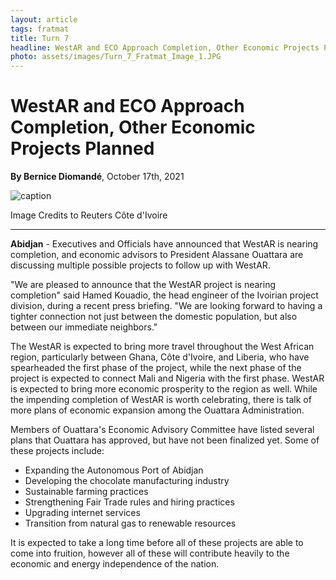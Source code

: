 ```yaml
---
layout: article
tags: fratmat
title: Turn 7
headline: WestAR and ECO Approach Completion, Other Economic Projects Planned
photo: assets/images/Turn_7_Fratmat_Image_1.JPG
---
```


# WestAR and ECO Approach Completion, Other Economic Projects Planned

**By Bernice Diomandé**, October 17th, 2021  

![caption](../../../assets/images/Turn_7_Fratmat_Image_1.JPG)
<p id="image-caption">Image Credits to Reuters Côte d'Ivoire</p>

---

**Abidjan** -  Executives and Officials have announced that WestAR is nearing completion, and economic advisors to President Alassane Ouattara are discussing multiple possible projects to follow up with WestAR.

"We are pleased to announce that the WestAR project is nearing completion" said Hamed Kouadio, the head engineer of the Ivoirian project division, during a recent press briefing. "We are looking forward to having a tighter connection not just between the domestic population, but also between our immediate neighbors." 

The WestAR is expected to bring more travel throughout the West African region, particularly between Ghana, Côte d'Ivoire, and Liberia, who have spearheaded the first phase of the project, while the next phase of the project is expected to connect Mali and Nigeria with the first phase. WestAR is expected to bring more economic prosperity to the region as well. While the impending completion of WestAR is worth celebrating, there is talk of more plans of economic expansion among the Ouattara Administration.

Members of Ouattara's Economic Advisory Committee have listed several plans that Ouattara has approved, but have not been finalized yet. Some of these projects include:
- Expanding the Autonomous Port of Abidjan
- Developing the chocolate manufacturing industry
- Sustainable farming practices
- Strengthening Fair Trade rules and hiring practices
- Upgrading internet services
- Transition from natural gas to renewable resources

It is expected to take a long time before all of these projects are able to come into fruition, however all of these will contribute heavily to the economic and energy independence of the nation.